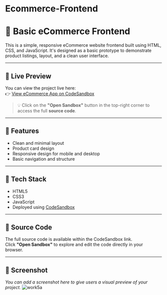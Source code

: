 # Ecommerce-Frontend

# 🛒 Basic eCommerce Frontend

This is a simple, responsive eCommerce website frontend built using HTML, CSS, and JavaScript. It's designed as a basic prototype to demonstrate product listings, layout, and a clean user interface.

---

## 🔗 Live Preview

You can view the project live here:  
👉 [View eCommerce App on CodeSandbox](https://dzt6w3.csb.app/)

> 💡 Click on the **"Open Sandbox"** button in the top-right corner to access the full **source code**.

---

## 📌 Features

- Clean and minimal layout
- Product card design
- Responsive design for mobile and desktop
- Basic navigation and structure

---

## 🚀 Tech Stack

- HTML5
- CSS3
- JavaScript
- Deployed using [CodeSandbox](https://dzt6w3.csb.app/)

---

## 📁 Source Code

The full source code is available within the CodeSandbox link.  
Click **"Open Sandbox"** to explore and edit the code directly in your browser.

---

## 📸 Screenshot

*You can add a screenshot here to give users a visual preview of your project.*
![work5a](https://github.com/user-attachments/assets/3152dbb1-742e-4fa2-a43e-098067968f70)




